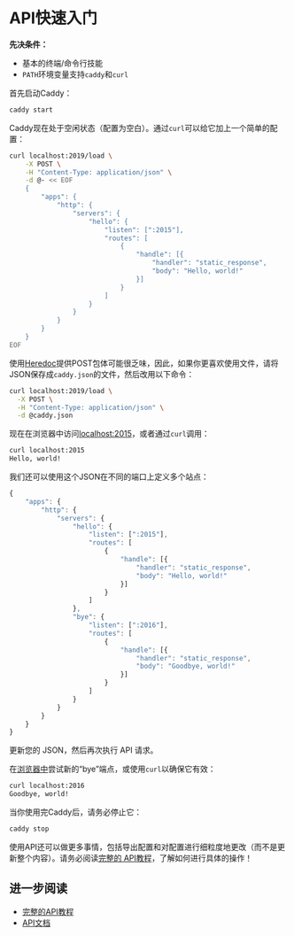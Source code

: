 # API快速入门

__先决条件：__

- 基本的终端/命令行技能
- `PATH`环境变量支持`caddy`和`curl`

首先启动Caddy：

```bash
caddy start
```

Caddy现在处于空闲状态（配置为空白）。通过`curl`可以给它加上一个简单的配置：

```bash
curl localhost:2019/load \
    -X POST \
    -H "Content-Type: application/json" \
    -d @- << EOF
    {
        "apps": {
            "http": {
                "servers": {
                    "hello": {
                        "listen": [":2015"],
                        "routes": [
                            {
                                "handle": [{
                                    "handler": "static_response",
                                    "body": "Hello, world!"
                                }]
                            }
                        ]
                    }
                }
            }
        }
    }
EOF
```

使用[Heredoc](https://en.wikipedia.org/wiki/Here_document#Unix_shells)提供POST包体可能很乏味，因此，如果你更喜欢使用文件，请将JSON保存成`caddy.json`的文件，然后改用以下命令：

```bash
curl localhost:2019/load \
  -X POST \
  -H "Content-Type: application/json" \
  -d @caddy.json
```

现在在浏览器中访问<localhost:2015>，或者通过`curl`调用：

```bash
curl localhost:2015
Hello, world!
```

我们还可以使用这个JSON在不同的端口上定义多个站点：

```javascript
{
	"apps": {
		"http": {
			"servers": {
				"hello": {
					"listen": [":2015"],
					"routes": [
						{
							"handle": [{
								"handler": "static_response",
								"body": "Hello, world!"
							}]
						}
					]
				},
				"bye": {
					"listen": [":2016"],
					"routes": [
						{
							"handle": [{
								"handler": "static_response",
								"body": "Goodbye, world!"
							}]
						}
					]
				}
			}
		}
	}
}
```

更新您的 JSON，然后再次执行 API 请求。

在[浏览器中](http://localhost:2016/)尝试新的“bye”端点，或使用`curl`以确保它有效：

```bash
curl localhost:2016
Goodbye, world!
```

当你使用完Caddy后，请务必停止它：

```bash
caddy stop
```

使用API还可以做更多事情，包括导出配置和对配置进行细粒度地更改（而不是更新整个内容）。请务必阅读[完整的 API教程](https://caddyserver.com/docs/api-tutorial)，了解如何进行具体的操作！

## 进一步阅读
- [完整的API教程](https://caddyserver.com/docs/api-tutorial)
- [API文档](https://caddyserver.com/docs/api)
